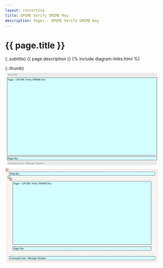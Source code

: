 ```yaml
---
layout: concertina
title: GPGME Verify SMIME Key
description: Pager - GPGME Verify SMIME Key
---
```


# {{ page.title }}

{:.subtitle}
{{ page.description }}
{% include diagram-links.html %}

{:.thumb}
![s-pager-gpgme-verify-smime-key](images/s-pager-gpgme-verify-smime-key.svg)
![l-pager-gpgme-verify-smime-key](images/l-pager-gpgme-verify-smime-key.svg)
